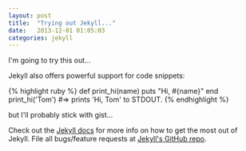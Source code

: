 ```yaml
---
layout: post
title:  "Trying out Jekyll..."
date:   2013-12-01 01:05:03
categories: jekyll
---
```


I'm going to try this out...

Jekyll also offers powerful support for code snippets:

{% highlight ruby %}
def print_hi(name)
  puts "Hi, #{name}"
end
print_hi('Tom')
#=> prints 'Hi, Tom' to STDOUT.
{% endhighlight %}

but I'll probably stick with gist...

<script src="https://gist.github.com/965900.js?file=sine.c"></script>

Check out the [Jekyll docs][jekyll] for more info on how to get the most out of Jekyll. File all bugs/feature requests at [Jekyll's GitHub repo][jekyll-gh].

[jekyll-gh]: https://github.com/mojombo/jekyll
[jekyll]:    http://jekyllrb.com
